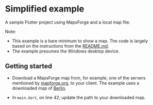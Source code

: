 # Simplified example

A sample Flutter project using MapsForge and a local map file. 

Note:
- This example is a bare minimum to show a map. The code is largely based on the instructions from the [README.md](https://github.com/mikes222/mapsforge_flutter/tree/master/mapsforge_flutter).
- The example presumes the Windows desktop device.

## Getting started
- Download a MapsForge map from, for example, one of the servers mentioned by [mapforge.org](https://download.mapsforge.org/), to your client. The example uses a downloaded map of [Berlin](https://download.mapsforge.org/maps/v5/europe/germany/berlin.map).

- In `main.dart`, on line 42, update the path to your downloaded map.
